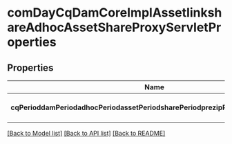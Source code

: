 # comDayCqDamCoreImplAssetlinkshareAdhocAssetShareProxyServletProperties

## Properties
Name | Type | Description | Notes
------------ | ------------- | ------------- | -------------
**cqPerioddamPeriodadhocPeriodassetPeriodsharePeriodprezipPeriodmaxcontentsize** | [**ConfigNodePropertyInteger**](ConfigNodePropertyInteger.md) |  | [optional] [default to null]

[[Back to Model list]](../README.md#documentation-for-models) [[Back to API list]](../README.md#documentation-for-api-endpoints) [[Back to README]](../README.md)



